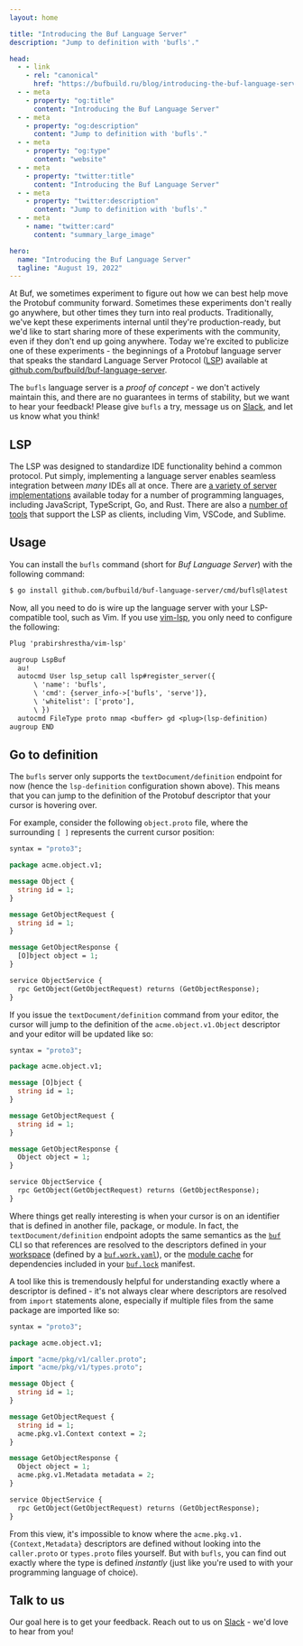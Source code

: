 ```yaml
---
layout: home

title: "Introducing the Buf Language Server"
description: "Jump to definition with 'bufls'."

head:
  - - link
    - rel: "canonical"
      href: "https://bufbuild.ru/blog/introducing-the-buf-language-server"
  - - meta
    - property: "og:title"
      content: "Introducing the Buf Language Server"
  - - meta
    - property: "og:description"
      content: "Jump to definition with 'bufls'."
  - - meta
    - property: "og:type"
      content: "website"
  - - meta
    - property: "twitter:title"
      content: "Introducing the Buf Language Server"
  - - meta
    - property: "twitter:description"
      content: "Jump to definition with 'bufls'."
  - - meta
    - name: "twitter:card"
      content: "summary_large_image"

hero:
  name: "Introducing the Buf Language Server"
  tagline: "August 19, 2022"
---
```


At Buf, we sometimes experiment to figure out how we can best help move the Protobuf community forward. Sometimes these experiments don't really go anywhere, but other times they turn into real products. Traditionally, we've kept these experiments internal until they're production-ready, but we'd like to start sharing more of these experiments with the community, even if they don't end up going anywhere. Today we're excited to publicize one of these experiments - the beginnings of a Protobuf language server that speaks the standard Language Server Protocol ([LSP](https://microsoft.github.io/language-server-protocol)) available at [github.com/bufbuild/buf-language-server](https://github.com/bufbuild/buf-language-server).

The `bufls` language server is a _proof of concept_ - we don't actively maintain this, and there are no guarantees in terms of stability, but we want to hear your feedback! Please give `bufls` a try, message us on [Slack](https://buf.build/b/slack), and let us know what you think!

## LSP

The LSP was designed to standardize IDE functionality behind a common protocol. Put simply, implementing a language server enables seamless integration between _many_ IDEs all at once. There are [a variety of server implementations](https://microsoft.github.io/language-server-protocol/implementors/servers) available today for a number of programming languages, including JavaScript, TypeScript, Go, and Rust. There are also a [number of tools](https://microsoft.github.io/language-server-protocol/implementors/tools) that support the LSP as clients, including Vim, VSCode, and Sublime.

## Usage

You can install the `bufls` command (short for _Buf Language Server_) with the following command:

```protobuf
$ go install github.com/bufbuild/buf-language-server/cmd/bufls@latest
```

Now, all you need to do is wire up the language server with your LSP-compatible tool, such as Vim. If you use [vim-lsp](https://github.com/prabirshrestha/vim-lsp), you only need to configure the following:

```protobuf
Plug 'prabirshrestha/vim-lsp'

augroup LspBuf
  au!
  autocmd User lsp_setup call lsp#register_server({
      \ 'name': 'bufls',
      \ 'cmd': {server_info->['bufls', 'serve']},
      \ 'whitelist': ['proto'],
      \ })
  autocmd FileType proto nmap <buffer> gd <plug>(lsp-definition)
augroup END
```

## Go to definition

The `bufls` server only supports the `textDocument/definition` endpoint for now (hence the `lsp-definition` configuration shown above). This means that you can jump to the definition of the Protobuf descriptor that your cursor is hovering over.

For example, consider the following `object.proto` file, where the surrounding `[ ]` represents the current cursor position:

```protobuf
syntax = "proto3";

package acme.object.v1;

message Object {
  string id = 1;
}

message GetObjectRequest {
  string id = 1;
}

message GetObjectResponse {
  [O]bject object = 1;
}

service ObjectService {
  rpc GetObject(GetObjectRequest) returns (GetObjectResponse);
}
```

If you issue the `textDocument/definition` command from your editor, the cursor will jump to the definition of the `acme.object.v1.Object` descriptor and your editor will be updated like so:

```protobuf
syntax = "proto3";

package acme.object.v1;

message [O]bject {
  string id = 1;
}

message GetObjectRequest {
  string id = 1;
}

message GetObjectResponse {
  Object object = 1;
}

service ObjectService {
  rpc GetObject(GetObjectRequest) returns (GetObjectResponse);
}
```

Where things get really interesting is when your cursor is on an identifier that is defined in another file, package, or module. In fact, the `textDocument/definition` endpoint adopts the same semantics as the [`buf`](https://github.com/bufbuild/buf) CLI so that references are resolved to the descriptors defined in your [workspace](/docs/reference/workspaces/index.md) (defined by a [`buf.work.yaml`](/docs/configuration/v1/buf-work-yaml/index.md)), or the [module cache](/docs/cli/modules-workspaces/index.md#module-cache) for dependencies included in your [`buf.lock`](/docs/configuration/v1/buf-lock/index.md) manifest.

A tool like this is tremendously helpful for understanding exactly where a descriptor is defined - it's not always clear where descriptors are resolved from `import` statements alone, especially if multiple files from the same package are imported like so:

```protobuf
syntax = "proto3";

package acme.object.v1;

import "acme/pkg/v1/caller.proto";
import "acme/pkg/v1/types.proto";

message Object {
  string id = 1;
}

message GetObjectRequest {
  string id = 1;
  acme.pkg.v1.Context context = 2;
}

message GetObjectResponse {
  Object object = 1;
  acme.pkg.v1.Metadata metadata = 2;
}

service ObjectService {
  rpc GetObject(GetObjectRequest) returns (GetObjectResponse);
}
```

From this view, it's impossible to know where the `acme.pkg.v1.{Context,Metadata}` descriptors are defined without looking into the `caller.proto` or `types.proto` files yourself. But with `bufls`, you can find out exactly where the type is defined _instantly_ (just like you're used to with your programming language of choice).

## Talk to us

Our goal here is to get your feedback. Reach out to us on [Slack](https://buf.build/b/slack) - we'd love to hear from you!

‍
